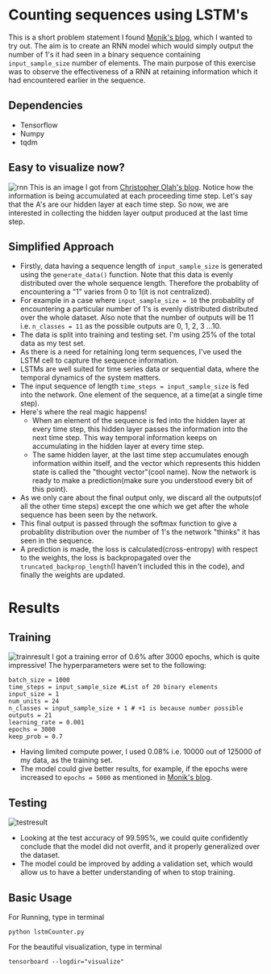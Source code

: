 # Counting sequences using LSTM's
This is a short problem statement I found [Monik's blog](http://monik.in/), which I wanted to try out. The aim is to create an RNN model which would simply output the number of 1's it had seen in a binary sequence containing ```input_sample_size``` number of elements. The main purpose of this exercise was to observe the effectiveness of a RNN at retaining information which it had encountered earlier in the sequence.

## Dependencies
* Tensorflow
* Numpy
* tqdm

## Easy to visualize now?
![rnn](https://user-images.githubusercontent.com/34591573/34469281-7c7ccb58-ef41-11e7-945e-7fc2e7e56675.png)
This is an image I got from [Christopher Olah's blog](http://colah.github.io/). Notice how the information is being accumulated at each proceeding time step. Let's say that the A's are our hidden layer at each time step. So now, we are interested in collecting the hidden layer output produced at the last time step.

## Simplified Approach
* Firstly, data having a sequence length of ```input_sample_size``` is generated using the ```generate_data()``` function. Note that this data is evenly distributed over the whole sequence length. Therefore the probablity of encountering a "1" varies from 0 to 1(it is not centralized).
* For example in a case where ```input_sample_size = 10``` the probablity of encountering a particular number of 1's is evenly distributed distributed over the whole dataset. Also note that the number of outputs will be 11 i.e. ```n_classes = 11``` as the possible outputs are 0, 1, 2, 3 ...10.
* The data is split into training and testing set. I'm using 25% of the total data as my test set.
* As there is a need for retaining long term sequences, I've used the LSTM cell to capture the sequence information.
* LSTMs are well suited for time series data or sequential data, where the temporal dynamics of the system matters.
* The input sequence of length ```time_steps = input_sample_size``` is fed into the network. One element of the sequence, at a time(at a single time step).
* Here's where the real magic happens!
	* When an element of the sequence is fed into the hidden layer at every time step, this hidden layer passes the information into the next time step. This way temporal information keeps on accumulating in the hidden layer at every time step.
	* The same hidden layer, at the last time step accumulates enough information within itself, and the vector which represents this hidden state is called the "thought vector"(cool name). Now the network is ready to make a prediction(make sure you understood every bit of this point).
* As we only care about the final output only, we discard all the outputs(of all the other time steps) except the one which we get after the whole sequence has been seen by the network.
* This final output is passed through the softmax function to give a probablity distribution over the number of 1's the network "thinks" it has seen in the sequence.
* A prediction is made, the loss is calculated(cross-entropy) with respect to the weights, the loss is backpropagated over the ```truncated_backprop_length```(I haven't included this in the code), and finally the weights are updated.

# Results
## Training
![trainresult](https://user-images.githubusercontent.com/34591573/34521217-9eaa84b4-f0b2-11e7-9e6a-a5231ed724c9.png)
I got a training error of 0.6% after 3000 epochs, which is quite impressive!
The hyperparameters were set to the following:
```
batch_size = 1000
time_steps = input_sample_size #List of 20 binary elements
input_size = 1 
num_units = 24 
n_classes = input_sample_size + 1 # +1 is because number possible outputs = 21
learning_rate = 0.001
epochs = 3000
keep_prob = 0.7 
```
* Having limited compute power, I used 0.08% i.e. 10000 out of 125000 of my data, as the training set.
* The model could give better results, for example, if the epochs were increased to ```epochs = 5000``` as mentioned in [Monik's blog](http://monik.in/).
## Testing
![testresult](https://user-images.githubusercontent.com/34591573/34521225-b201bf78-f0b2-11e7-9082-b72191221573.png)

* Looking at the test accuracy of 99.595%, we could quite confidently conclude that the model did not overfit, and it properly generalized over the dataset.
* The model could be improved by adding a validation set, which would allow us to have a better understanding of when to stop training.


## Basic Usage
For Running, type in terminal
```
python lstmCounter.py
```
For the beautiful visualization, type in terminal
```
tensorboard --logdir="visualize"
```



